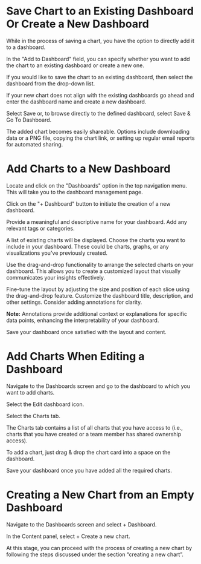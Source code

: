 # Save Chart to an Existing Dashboard Or Create a New Dashboard

While in the process of saving a chart, you have the option to directly add it to a dashboard.

In the "Add to Dashboard" field, you can specify whether you want to add the chart to an existing dashboard or create a new one.

If you would like to save the chart to an existing dashboard, then select the dashboard from the drop-down list.

If your  new chart does not align with the existing dashboards go ahead and enter the dashboard name and create a new dashboard.

Select Save or, to browse directly to the defined dashboard, select Save & Go To Dashboard.

The added chart becomes easily shareable. Options include downloading data or a PNG file, copying the chart link, or setting up regular email reports for automated sharing.

# Add Charts to a New Dashboard

Locate and click on the "Dashboards" option in the top navigation menu. This will take you to the dashboard management page.

Click on the "+ Dashboard" button to initiate the creation of a new dashboard.

Provide a meaningful and descriptive name for your dashboard. Add any relevant tags or categories.

A list of existing charts will be displayed. Choose the charts you want to include in your dashboard. These could be charts, graphs, or any visualizations you've previously created.

Use the drag-and-drop functionality to arrange the selected charts on your dashboard. This allows you to create a customized layout that visually communicates your insights effectively.

Fine-tune the layout by adjusting the size and position of each slice using the drag-and-drop feature. Customize the dashboard title, description, and other settings. Consider adding annotations for clarity. 

**Note:** Annotations provide additional context or explanations for specific data points, enhancing the interpretability of your dashboard.

Save your dashboard once satisfied with the layout and content.

# Add Charts When Editing a Dashboard

Navigate to the Dashboards screen and go to the dashboard to which you want to add charts.

Select the Edit dashboard icon.

Select the Charts tab.

The Charts tab contains a list of all charts that you have access to (i.e., charts that you have created or a team member has shared ownership access).

To add a chart, just drag & drop the chart card into a space on the dashboard.

Save your dashboard once you have added all the required charts.

# Creating a New Chart from an Empty Dashboard

Navigate to the Dashboards screen and select + Dashboard.

In the Content panel, select + Create a new chart.

At this stage, you can proceed with the process of creating a new chart by following the steps discussed under the section “creating a new chart”.
